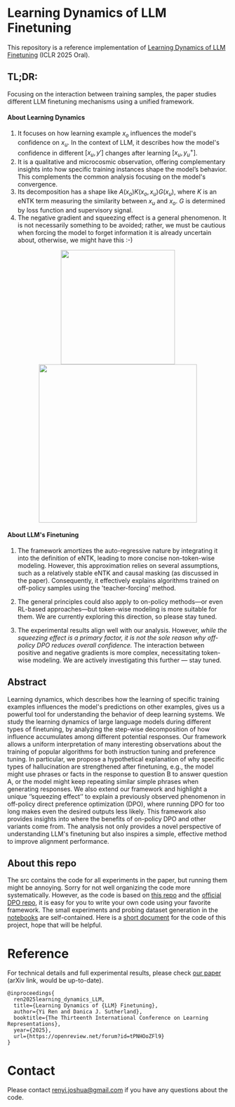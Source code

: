 # Learning Dynamics of LLM Finetuning

This repository is a reference implementation of [Learning Dynamics of LLM Finetuning](https://openreview.net/forum?id=tPNHOoZFl9&referrer=%5BAuthor%20Console%5D(%2Fgroup%3Fid%3DICLR.cc%2F2025%2FConference%2FAuthors%23your-submissions)) (ICLR 2025 Oral).

## TL;DR: 
Focusing on the interaction between training samples, the paper studies different LLM finetuning mechanisms using a unified framework.

#### About Learning Dynamics

1. It focuses on how learning example $x_o$ influences the model's confidence on $x_u$. In the context of LLM, it describes how the model's confidence in different $[x_u, y']$ changes after learning $[x_u,y_u^+]$.
2. It is a qualitative and microcosmic observation,  offering complementary insights into how specific training instances shape the model’s behavior. This complements the common analysis focusing on the model's convergence.
3. Its decomposition has a shape like $A(x_o)K(x_o,x_u)G(x_u)$, where $K$ is an eNTK term measuring the similarity between $x_u$ and $x_o$. $G$ is determined by loss function and supervisory signal.
4. The negative gradient and squeezing effect is a general phenomenon. It is not necessarily something to be avoided; rather, we must be cautious when forcing the model to forget information it is already uncertain about, otherwise, we might have this :-)

<div align=center><img src="https://github.com/Joshua-Ren/Learning_dynamics_LLM/blob/main/something_interesting/squeezing_effect.png" width="260"/><img src="https://github.com/Joshua-Ren/Learning_dynamics_LLM/blob/main/something_interesting/doutub_gif.gif" width="360"/></div>

#### About LLM's Finetuning

1. The framework amortizes the auto-regressive nature by integrating it into the definition of eNTK, leading to more concise non-token-wise modeling. 
However, this approximation relies on several assumptions, such as a relatively stable eNTK and causal masking (as discussed in the paper).
Consequently, it effectively explains algorithms trained on off-policy samples using the 'teacher-forcing' method.

2. The general principles could also apply to on-policy methods—or even RL-based approaches—but token-wise modeling is more suitable for them. We are currently exploring this direction, so please stay tuned.
3. The experimental results align well with our analysis. However, *while the squeezing effect is a primary factor, it is not the sole reason why off-policy DPO reduces overall confidence.*
   The interaction between positive and negative gradients is more complex, necessitating token-wise modeling. We are actively investigating this further — stay tuned.


## Abstract

Learning dynamics, which describes how the learning of specific training examples influences the model's predictions on other examples, gives us a powerful tool for understanding the behavior of deep learning systems. 
We study the learning dynamics of large language models during different types of finetuning, by analyzing the step-wise decomposition of how influence accumulates among different potential responses.
Our framework allows a uniform interpretation of many interesting observations about the training of popular algorithms for both instruction tuning and preference tuning. 
In particular, we propose a hypothetical explanation of why specific types of hallucination are strengthened after finetuning, e.g., 
the model might use phrases or facts in the response to question B to answer question A, or the model might keep repeating similar simple phrases when generating responses. 
We also extend our framework and highlight a unique ‘’squeezing effect’’ to explain a previously observed phenomenon in off-policy direct preference optimization (DPO), 
where running DPO for too long makes even the desired outputs less likely. This framework also provides insights into where the benefits of on-policy DPO and other variants come from. 
The analysis not only provides a novel perspective of understanding LLM's finetuning but also inspires a simple, effective method to improve alignment performance.

## About this repo

The src contains the code for all experiments in the paper, but running them might be annoying. 
Sorry for not well organizing the code more systematically. 
However, as the code is based on [this repo](https://github.com/Shawn-Guo-CN/SFT_function_learning/tree/main) and the [official DPO repo](https://github.com/eric-mitchell/direct-preference-optimization), 
it is easy for you to write your own code using your favorite framework. 
The small experiments and probing dataset generation in the [notebooks](https://github.com/Joshua-Ren/Learning_dynamics_LLM/tree/main/notebook) are self-contained. 
Here is a [short document](https://weak-family-7e4.notion.site/Go-over-the-codebase-19c85a5295b8808ea13cf33f18ada4a8) for the code of this project, hope that will be helpful.

# Reference
For technical details and full experimental results, please check [our paper](https://arxiv.org/abs/2407.10490) (arXiv link, would be up-to-date).
```
@inproceedings{
  ren2025learning_dynamics_LLM,
  title={Learning Dynamics of {LLM} Finetuning},
  author={Yi Ren and Danica J. Sutherland},
  booktitle={The Thirteenth International Conference on Learning Representations},
  year={2025},
  url={https://openreview.net/forum?id=tPNHOoZFl9}
}
```

# Contact
Please contact renyi.joshua@gmail.com if you have any questions about the code.


